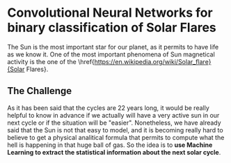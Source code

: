 # Convolutional Neural Networks for binary classification of Solar Flares
The Sun is the most important star for our planet, as it permits to have life as we know it. One of the most important phenomena of Sun magnetical activity is the one of the  \href{https://en.wikipedia.org/wiki/Solar_flare}{Solar Flares}.    

## The Challenge

As it has been said that the cycles are 22 years long, it would be really helpful to know in advance if we actually will have a very active sun in our next cycle or if the situation will be "easier". Nonetheless, we have already said that the Sun is not that easy to model, and it is becoming really hard to believe to get a physical analitical formula that permits to compute what the hell is happening in that huge ball of gas. So the idea is to __use Machine Learning to extract the statistical information about the next solar cycle__. 


